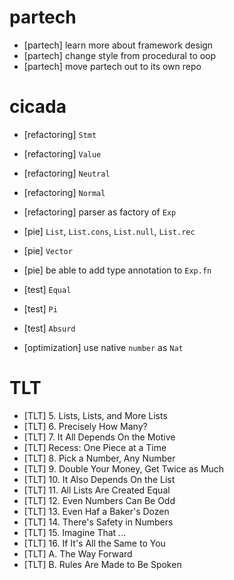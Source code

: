 # partech

- [partech] learn more about framework design
- [partech] change style from procedural to oop
- [partech] move partech out to its own repo

# cicada

- [refactoring] `Stmt`
- [refactoring] `Value`
- [refactoring] `Neutral`
- [refactoring] `Normal`

- [refactoring] parser as factory of `Exp`

- [pie] `List`, `List.cons`, `List.null`, `List.rec`
- [pie] `Vector`
- [pie] be able to add type annotation to `Exp.fn`

- [test] `Equal`
- [test] `Pi`
- [test] `Absurd`

- [optimization] use native `number` as `Nat`

# TLT

- [TLT] 5. Lists, Lists, and More Lists
- [TLT] 6. Precisely How Many?
- [TLT] 7. It All Depends On the Motive
- [TLT] Recess: One Piece at a Time
- [TLT] 8. Pick a Number, Any Number
- [TLT] 9. Double Your Money, Get Twice as Much
- [TLT] 10. It Also Depends On the List
- [TLT] 11. All Lists Are Created Equal
- [TLT] 12. Even Numbers Can Be Odd
- [TLT] 13. Even Haf a Baker's Dozen
- [TLT] 14. There's Safety in Numbers
- [TLT] 15. Imagine That ...
- [TLT] 16. If It's All the Same to You
- [TLT] A. The Way Forward
- [TLT] B. Rules Are Made to Be Spoken

